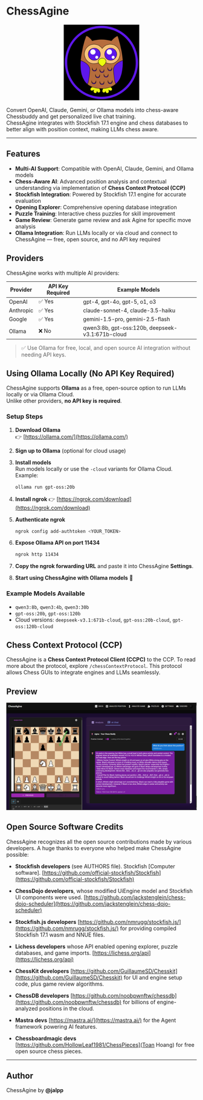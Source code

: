 
# ChessAgine

<p align="center">
  <img src="/public/static/images/agineowl.png" alt="ChessAgine" width="200"/>
</p>

Convert OpenAI, Claude, Gemini, or Ollama models into chess-aware Chessbuddy and get personalized live chat training.  
ChessAgine integrates with Stockfish 17.1 engine and chess databases to better align with position context, making LLMs chess aware.

---

## Features

- **Multi-AI Support**: Compatible with OpenAI, Claude, Gemini, and Ollama models  
- **Chess-Aware AI**: Advanced position analysis and contextual understanding via implementation of **Chess Context Protocol (CCP)**  
- **Stockfish Integration**: Powered by Stockfish 17.1 engine for accurate evaluation  
- **Opening Explorer**: Comprehensive opening database integration  
- **Puzzle Training**: Interactive chess puzzles for skill improvement  
- **Game Review**: Generate game review and ask Agine for specific move analysis  
- **Ollama Integration**: Run LLMs locally or via cloud and connect to ChessAgine — free, open source, and no API key required  



## Providers

ChessAgine works with multiple AI providers:

| Provider   | API Key Required | Example Models                                   |
|------------|-----------------|-------------------------------------------------|
| OpenAI     | ✅ Yes          | gpt-4, gpt-4o, gpt-5, o1, o3                     |
| Anthropic  | ✅ Yes          | claude-sonnet-4, claude-3.5-haiku                |
| Google     | ✅ Yes          | gemini-1.5-pro, gemini-2.5-flash                 |
| Ollama     | ❌ No           | qwen3:8b, gpt-oss:120b, deepseek-v3.1:671b-cloud |

> ✅ Use Ollama for free, local, and open source AI integration without needing API keys.



## Using Ollama Locally (No API Key Required)

ChessAgine supports **Ollama** as a free, open-source option to run LLMs locally or via Ollama Cloud.  
Unlike other providers, **no API key is required**.

### Setup Steps

1. **Download Ollama**  
   👉 [https://ollama.com/](https://ollama.com/)

2. **Sign up to Ollama** (optional for cloud usage)

3. **Install models**  
   Run models locally or use the `-cloud` variants for Ollama Cloud.  
   Example:
   ```bash
   ollama run gpt-oss:20b


4. **Install ngrok**
   👉 [https://ngrok.com/download](https://ngrok.com/download)

5. **Authenticate ngrok**

   ```bash
   ngrok config add-authtoken <YOUR_TOKEN>
   ```

6. **Expose Ollama API on port 11434**

   ```bash
   ngrok http 11434
   ```

7. **Copy the ngrok forwarding URL** and paste it into ChessAgine **Settings**.

8. **Start using ChessAgine with Ollama models** 🎉

### Example Models Available

* `qwen3:8b`, `qwen3:4b`, `qwen3:30b`
* `gpt-oss:20b`, `gpt-oss:120b`
* Cloud versions: `deepseek-v3.1:671b-cloud`, `gpt-oss:20b-cloud`, `gpt-oss:120b-cloud`



## Chess Context Protocol (CCP)

ChessAgine is a **Chess Context Protocol Client (CCPC)** to the CCP.
To read more about the protocol, explore `/chessContextProtocol`.
This protocol allows Chess GUIs to integrate engines and LLMs seamlessly.



## Preview

<p align="center">
  <img src="/public/static/images/aginepreviewgh.png" alt="ChessAgine_Preview" >
</p>



## Open Source Software Credits

ChessAgine recognizes all the open source contributions made by various developers.
A huge thanks to everyone who helped make ChessAgine possible:

* **Stockfish developers** (see AUTHORS file). Stockfish [Computer software]. [https://github.com/official-stockfish/Stockfish](https://github.com/official-stockfish/Stockfish)
* **ChessDojo developers**, whose modified UiEngine model and Stockfish UI components were used. [https://github.com/jackstenglein/chess-dojo-scheduler](https://github.com/jackstenglein/chess-dojo-scheduler)
* **Stockfish.js developers** [https://github.com/nmrugg/stockfish.js/](https://github.com/nmrugg/stockfish.js/) for providing compiled Stockfish 17.1 wasm and NNUE files.
* **Lichess developers** whose API enabled opening explorer, puzzle databases, and game imports. [https://lichess.org/api](https://lichess.org/api)
* **ChessKit developers** [https://github.com/GuillaumeSD/Chesskit](https://github.com/GuillaumeSD/Chesskit) for UI and engine setup code, plus game review algorithms.
* **ChessDB developers** [https://github.com/noobpwnftw/chessdb](https://github.com/noobpwnftw/chessdb) for billions of engine-analyzed positions in the cloud.
* **Mastra devs** [https://mastra.ai/](https://mastra.ai/) for the Agent framework powering AI features.

* **Chessboardmagic devs** [https://github.com/HollowLeaf1981/ChessPieces](Toan Hoang) for free open source chess pieces.

---

## Author

ChessAgine by **@jalpp**


